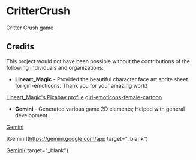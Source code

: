 # CritterCrush

Critter Crush game

## Credits

This project would not have been possible without the contributions of the following individuals and organizations:

- **Lineart_Magic** - Provided the beautiful character face art sprite sheet for girl-emoticons. Thank you for your amazing work!

[Lineart_Magic's Pixabay profile](https://pixabay.com/users/lineart_magic-1156796/)
[girl-emoticons-female-cartoon](https://pixabay.com/vectors/girl-emoticons-female-cartoon-7750845/)

- **Gemini** - Generated various game 2D elements; Helped with general development.

[Gemini](https://gemini.google.com/app)

[Gemini](https://gemini.google.com/app target="\_blank")

[Gemini](https://gemini.google.com/app){:target="\_blank"}
